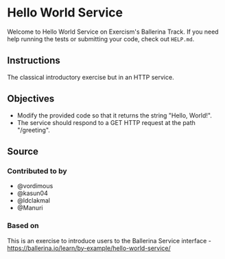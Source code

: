 # Hello World Service

Welcome to Hello World Service on Exercism's Ballerina Track.
If you need help running the tests or submitting your code, check out `HELP.md`.

## Instructions

The classical introductory exercise but in an HTTP service.

## Objectives

- Modify the provided code so that it returns the string "Hello, World!".
- The service should respond to a GET HTTP request at the path "/greeting".

## Source

### Contributed to by

- @vordimous
- @kasun04
- @ldclakmal
- @Manuri

### Based on

This is an exercise to introduce users to the Ballerina Service interface - https://ballerina.io/learn/by-example/hello-world-service/